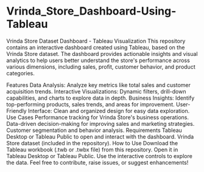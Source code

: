 # Vrinda_Store_Dashboard-Using-Tableau
Vrinda Store Dataset Dashboard - Tableau Visualization
This repository contains an interactive dashboard created using Tableau, based on the Vrinda Store dataset. The dashboard provides actionable insights and visual analytics to help users better understand the store's performance across various dimensions, including sales, profit, customer behavior, and product categories.

Features
Data Analysis: Analyze key metrics like total sales and customer acquisition trends.
Interactive Visualizations: Dynamic filters, drill-down capabilities, and charts to explore data in depth.
Business Insights: Identify top-performing products, sales trends, and areas for improvement.
User-Friendly Interface: Clean and organized design for easy data exploration.
Use Cases
Performance tracking for Vrinda Store's business operations.
Data-driven decision-making for improving sales and marketing strategies.
Customer segmentation and behavior analysis.
Requirements
Tableau Desktop or Tableau Public to open and interact with the dashboard.
Vrinda Store dataset (included in the repository).
How to Use
Download the Tableau workbook (.twb or .twbx file) from this repository.
Open it in Tableau Desktop or Tableau Public.
Use the interactive controls to explore the data.
Feel free to contribute, raise issues, or suggest enhancements!

